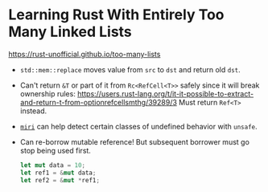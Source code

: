 # Learning Rust With Entirely Too Many Linked Lists

https://rust-unofficial.github.io/too-many-lists

- `std::mem::replace` moves value from `src` to `dst` and return old `dst`.
- Can't return `&T` or part of it from `Rc<RefCell<T>>` safely since it will break
  ownership rules: https://users.rust-lang.org/t/it-it-possible-to-extract-and-return-t-from-optionrefcellsmthg/39289/3
  Must return `Ref<T>` instead.
- [`miri`](https://github.com/rust-lang/miri) can help detect certain classes of
  undefined behavior with `unsafe`.

- Can re-borrow mutable reference! But subsequent borrower must go stop being
  used first.

  ```rust
  let mut data = 10;
  let ref1 = &mut data;
  let ref2 = &mut *ref1;
  ```
